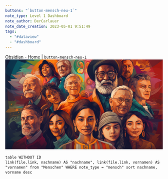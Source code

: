 ```yaml
---
buttons: "`button-mensch-neu-1`"
note_type: Level 1 Dashboard
note_author: DerCarlauer
note_date_creation: 2023-05-01 9:51:49
tags:
  - "#dataview"
  - "#dashboard"
---
```


[Obsidian - Home](../Obsidian%20Vault%20Administration/Obsidian%20-%20Home.md) |  `button-mensch-neu-1`
![](../Obsidian%20Vault%20Administration/Obsidian%20-%20Bilder/Colorfull%20community%20looking%20to%20camera.png)

```dataview
table WITHOUT ID
link(file.link, nachname) AS "nachname", link(file.link, vornamen) AS "vornamen" from "Menschen" WHERE note_type = "mensch" sort nachname, vorname desc
```
